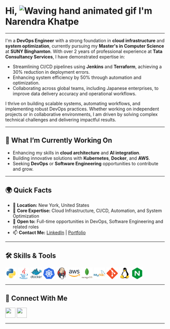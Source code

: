 # Hi, <img src="https://raw.githubusercontent.com/nixin72/nixin72/master/wave.gif" alt="Waving hand animated gif" height="45" width="45" /> I'm Narendra Khatpe

---

I'm a **DevOps Engineer** with a strong foundation in **cloud infrastructure** and **system optimization**, currently pursuing my **Master's in Computer Science** at **SUNY Binghamton**. With over 2 years of professional experience at **Tata Consultancy Services**, I have demonstrated expertise in:

- Streamlining CI/CD pipelines using **Jenkins** and **Terraform**, achieving a 30% reduction in deployment errors.  
- Enhancing system efficiency by 50% through automation and optimization.  
- Collaborating across global teams, including Japanese enterprises, to improve data delivery accuracy and operational workflows.  

I thrive on building scalable systems, automating workflows, and implementing robust DevOps practices. Whether working on independent projects or in collaborative environments, I am driven by solving complex technical challenges and delivering impactful results.

---

## 🚀 What I’m Currently Working On

- Enhancing my skills in **cloud architecture** and **AI integration**.  
- Building innovative solutions with **Kubernetes**, **Docker**, and **AWS**.  
- Seeking **DevOps** or **Software Engineering** opportunities to contribute and grow.

---

## 🌍 Quick Facts

- 📍 **Location:** New York, United States  
- 🔧 **Core Expertise:** Cloud Infrastructure, CI/CD, Automation, and System Optimization  
- 💼 **Open to:** Full-time opportunities in DevOps, Software Engineering and related roles  
- 📫 **Contact Me:** [LinkedIn](https://www.linkedin.com/in/narendra-khatpe/) | [Portfolio](https://nkhatpe.github.io/)

---

## 🛠️ Skills & Tools

<p align="left">
<a href="https://www.python.org" target="_blank" rel="noreferrer"><img src="https://raw.githubusercontent.com/devicons/devicon/master/icons/python/python-original.svg" width="36" height="36" alt="Python" /></a>
<a href="https://www.java.com" target="_blank" rel="noreferrer"><img src="https://raw.githubusercontent.com/devicons/devicon/master/icons/java/java-original.svg" width="36" height="36" alt="Java" /></a>
<a href="https://www.docker.com/" target="_blank" rel="noreferrer"><img src="https://raw.githubusercontent.com/devicons/devicon/master/icons/docker/docker-original-wordmark.svg" width="36" height="36" alt="Docker" /></a>
<a href="https://kubernetes.io" target="_blank" rel="noreferrer"><img src="https://raw.githubusercontent.com/devicons/devicon/master/icons/kubernetes/kubernetes-plain.svg" width="36" height="36" alt="Kubernetes" /></a>
<a href="https://www.jenkins.io" target="_blank" rel="noreferrer"><img src="https://raw.githubusercontent.com/devicons/devicon/master/icons/jenkins/jenkins-original.svg" width="36" height="36" alt="Jenkins" /></a>
<a href="https://aws.amazon.com" target="_blank" rel="noreferrer"><img src="https://raw.githubusercontent.com/devicons/devicon/master/icons/amazonwebservices/amazonwebservices-original-wordmark.svg" width="36" height="36" alt="AWS" /></a>
<a href="https://www.mongodb.com/" target="_blank" rel="noreferrer"><img src="https://raw.githubusercontent.com/devicons/devicon/master/icons/mongodb/mongodb-original-wordmark.svg" width="36" height="36" alt="MongoDB" /></a>
<a href="https://www.mysql.com/" target="_blank" rel="noreferrer"><img src="https://raw.githubusercontent.com/devicons/devicon/master/icons/mysql/mysql-original-wordmark.svg" width="36" height="36" alt="MySQL" /></a>
<a href="https://git-scm.com/" target="_blank" rel="noreferrer"><img src="https://raw.githubusercontent.com/devicons/devicon/master/icons/git/git-original.svg" width="36" height="36" alt="Git" /></a>
<a href="https://www.linux.org/" target="_blank" rel="noreferrer"><img src="https://raw.githubusercontent.com/devicons/devicon/master/icons/linux/linux-original.svg" width="36" height="36" alt="Linux" /></a>
<a href="https://www.nginx.com" target="_blank" rel="noreferrer"><img src="https://raw.githubusercontent.com/devicons/devicon/master/icons/nginx/nginx-original.svg" width="36" height="36" alt="Nginx" /></a>
</p>

---

## 🤝 Connect With Me

<p align="left">
<a href="https://www.github.com/nkhatpe" target="_blank" rel="noreferrer"><img src="https://raw.githubusercontent.com/danielcranney/readme-generator/main/public/icons/socials/github-dark.svg" width="32" height="32" /></a>
<a href="https://www.linkedin.com/in/narendra-khatpe" target="_blank" rel="noreferrer"><img src="https://raw.githubusercontent.com/danielcranney/readme-generator/main/public/icons/socials/linkedin.svg" width="32" height="32" /></a>
</p>

---
